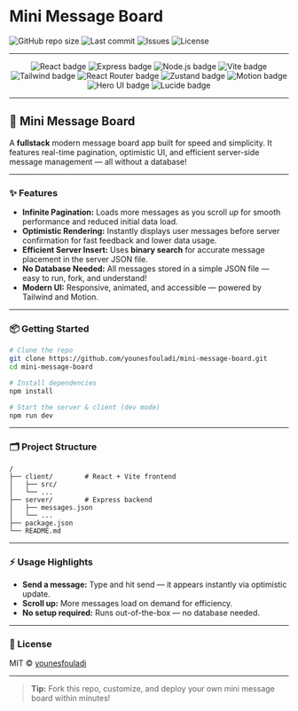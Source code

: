 # Mini Message Board

![GitHub repo size](https://img.shields.io/github/repo-size/younesfouladi/mini-message-board?color=blue&style=flat-square)
![Last commit](https://img.shields.io/github/last-commit/younesfouladi/mini-message-board?color=green&style=flat-square)
![Issues](https://img.shields.io/github/issues/younesfouladi/mini-message-board?style=flat-square)
![License](https://img.shields.io/github/license/younesfouladi/mini-message-board?style=flat-square)

---

<div align="center">
  <!-- Tech stack badges -->
  <img src="https://img.shields.io/badge/React-20232a?logo=react&logoColor=61dafb&style=for-the-badge" alt="React badge"/>
  <img src="https://img.shields.io/badge/Express.js-000?logo=express&logoColor=white&style=for-the-badge" alt="Express badge"/>
  <img src="https://img.shields.io/badge/Node.js-339933?logo=node.js&logoColor=white&style=for-the-badge" alt="Node.js badge"/>
  <img src="https://img.shields.io/badge/Vite-646CFF?logo=vite&logoColor=white&style=for-the-badge" alt="Vite badge"/>
  <img src="https://img.shields.io/badge/Tailwind_CSS-06B6D4?logo=tailwindcss&logoColor=white&style=for-the-badge" alt="Tailwind badge"/>
  <img src="https://img.shields.io/badge/React%20Router-CA4245?logo=react-router&logoColor=white&style=for-the-badge" alt="React Router badge"/>
  <img src="https://img.shields.io/badge/Zustand-ea580c?logo=zustand&logoColor=white&style=for-the-badge" alt="Zustand badge"/>
  <img src="https://img.shields.io/badge/Motion-0055FF?logo=framer&logoColor=white&style=for-the-badge" alt="Motion badge"/>
  <img src="https://img.shields.io/badge/Hero%20UI-6B7280?style=for-the-badge" alt="Hero UI badge"/>
  <img src="https://img.shields.io/badge/Lucide-000?logo=lucide&logoColor=white&style=for-the-badge" alt="Lucide badge"/>
</div>

---

## 🚀 Mini Message Board

A **fullstack** modern message board app built for speed and simplicity. It features real-time pagination, optimistic UI, and efficient server-side message management — all without a database!

---

### ✨ Features

- **Infinite Pagination:** Loads more messages as you scroll _up_ for smooth performance and reduced initial data load.
- **Optimistic Rendering:** Instantly displays user messages before server confirmation for fast feedback and lower data usage.
- **Efficient Server Insert:** Uses **binary search** for accurate message placement in the server JSON file.
- **No Database Needed:** All messages stored in a simple JSON file — easy to run, fork, and understand!
- **Modern UI:** Responsive, animated, and accessible — powered by Tailwind and Motion.

---

### 📦 Getting Started

```bash
# Clone the repo
git clone https://github.com/younesfouladi/mini-message-board.git
cd mini-message-board

# Install dependencies
npm install

# Start the server & client (dev mode)
npm run dev
```

---

### 🗂️ Project Structure

```text
/
├── client/        # React + Vite frontend
│   ├── src/
│   └── ...
├── server/        # Express backend
│   ├── messages.json
│   └── ...
├── package.json
└── README.md
```

---

### ⚡ Usage Highlights

- **Send a message:** Type and hit send — it appears instantly via optimistic update.
- **Scroll up:** More messages load on demand for efficiency.
- **No setup required:** Runs out-of-the-box — no database needed.

---

### 📝 License

MIT © [younesfouladi](https://github.com/younesfouladi)

---

> **Tip:** Fork this repo, customize, and deploy your own mini message board within minutes!

